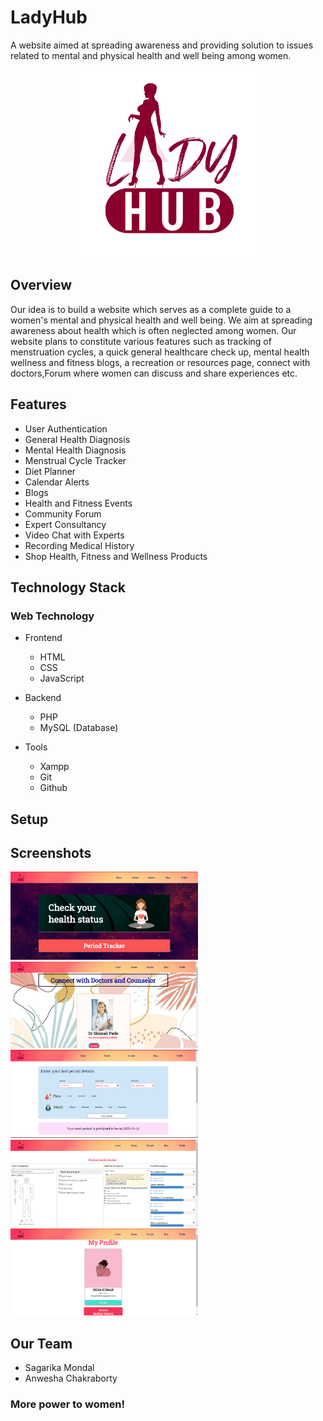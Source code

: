 # LadyHub

A website aimed at spreading awareness and providing solution to issues related to mental and physical health and well being among women.

<p align="center">
    <img src="./source/assets/icon1.png" alt="Logo" width="300">
  </a>

## Overview

Our idea is to build a website which serves as a complete guide to a women's mental and physical health and well being. We aim at spreading awareness about health which is often neglected among women. Our website plans to constitute various features such as tracking of menstruation cycles, a quick general healthcare check up, mental health wellness and fitness blogs, a recreation or resources page, connect with doctors,Forum where women can discuss and share experiences etc.

## Features

* User Authentication
* General Health Diagnosis
* Mental Health Diagnosis
* Menstrual Cycle Tracker
* Diet Planner
* Calendar Alerts
* Blogs
* Health and Fitness Events
* Community Forum
* Expert Consultancy
* Video Chat with Experts
* Recording Medical History
* Shop Health, Fitness and Wellness Products


## Technology Stack

### Web Technology

- Frontend
  - HTML
  - CSS
  - JavaScript
  
- Backend
  - PHP
  - MySQL (Database)

- Tools
  - Xampp
  - Git
  - Github
## Setup

<!-- - Download & install [Xampp](https://www.apachefriends.org/download.html)
- Download the Zip or clone the repository
``` bash
git clone https://github.com/SanjeebNath382/sashakti.git
```
- Go to the directory where Xampp is installed. For eg. C:\xampp\htdocs
- Copy the project folder and paste it in the address mentioned above.
- Launch any browser window and search localhost/sashakti.
- Voila, explore and enjoy! -->

## Screenshots

<img src="./source/Screenshots/Screenshot 2022-05-29 091437.png" width="300">
<img src="./source/Screenshots/Screenshot 2022-05-29 091651.png" width="300">
<img src="./source/Screenshots/Screenshot 2022-05-29 091618.png" width="300">
<img src="./source/Screenshots/Screenshot 2022-05-29 091549.png" width="300">
<img src="./source/Screenshots/Screenshot 2022-05-29 091740.png" width="300">


## Our Team
- Sagarika Mondal
- Anwesha Chakraborty



### More power to women!
